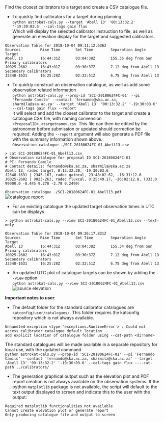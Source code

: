 Find the closest calibrators to a target and create a CSV catalogue file.

* To quickly find calibrators for a target during planning   
`python astrokat-cals.py --target 'Abell 13' '00:13:32.2' '-19:30:03.6' --cal-tags gain flux`   
Which will display the selected calibrator instruction to file, as well as generate an elevation display for the target and suggested calibrators.   
```
Observation Table for 2018-10-04 09:11:12.636Z
Sources         Rise Time       Set Time        Separation Angle
Target
Abell 13        16:44:31Z       03:04:38Z       155.35 deg from Sun
Primary calibrators
J0025-2602      16:43:01Z       03:30:37Z       7.12 deg from Abell 13
Secondary calibrators
J2348-1631      16:25:28Z       02:32:51Z       6.75 deg from Abell 13
```

* To quickly construct an observation catalogue, as well as add some  observation related information   
`python astrokat-cals.py --prop-id 'SCI-20180624FC-01' --pi 'Fernando Camilo' --contact 'fernando@ska.ac.za, sharmila@ska.ac.za' --target 'Abell 13' '00:13:32.2' '-19:30:03.6' --cal-tags gain flux --report`   
It will select and add the closest calibrator to the target and create a catalogue CSV file, with naming convension `<ProposalID>_<targetname>.csv`. This file can then be edited by the astronomer before submission or updated should correction be required. Adding the `--report` argument will also generate a PDF file with the summary information shown above.   
`Observation catalogue ./SCI-20180624FC-01_Abell13.csv`
```
> cat SCI-20180624FC-01_Abell13.csv
# Observation catalogue for proposal ID SCI-20180624FC-01
# PI: Fernando Camilo
# Contact details: fernando@ska.ac.za, sharmila@ska.ac.za
Abell 13, radec target, 0:13:32.20, -19:30:03.6
J2348-1631 | 2345-167, radec gaincal, 23:48:02.62, -16:31:12.6
J0025-2602 | 0023-263, radec fluxcal, 0:25:49.17, -26:02:12.8, (333.0 99000.0 -8.445 9.278 -2.78 0.2499)
```
`Observation catalogue ./SCI-20180624FC-01_Abell13.pdf`    
![catalogue report](https://github.com/rubyvanrooyen/astrokat/blob/master/wiki/SCI-20180624FC-01_Abell13.png)

* For an existing catalogue the updated target observation times in UTC can be displays
```
> python astrokat-cals.py --view SCI-20180624FC-01_Abell13.csv --text-only

Observation Table for 2018-10-04 09:26:17.831Z
Sources         Rise Time       Set Time        Separation Angle
Target
Abell 13        16:44:31Z       03:04:38Z       155.34 deg from Sun
Primary calibrators
J0025-2602      16:43:01Z       03:30:37Z       7.12 deg from Abell 13
Secondary calibrators
J2348-1631      16:25:28Z       02:32:51Z       6.75 deg from Abell 13
```

* An updated UTC plot of catalogue targets can be shown by adding the `--view` option   
`python astrokat-cals.py --view SCI-20180624FC-01_Abell13.csv`   
![source elevation](https://github.com/rubyvanrooyen/astrokat/blob/master/wiki/elevation_utc_lst.png)

**Important notes to user**:

* The default folder for the standard calibrator catalogues are `katconfig/user/catalogues/`.
This folder requires the katconfig repository which is not always available.   
```
Unhandled exception <type 'exceptions.RuntimeError'> : Could not access calibrator catalogue default location
add explicit location of catalogue folder using --cat-path <dirname>
```   
The standard catalogues will be made available in a separate repository for local use, with the updated command   
`python astrokat-cals.py --prop-id 'SCI-20180624FC-01' --pi 'Fernando Camilo' --contact 'fernando@ska.ac.za, sharmila@ska.ac.za' --target 'Abell 13' '00:13:32.2' '-19:30:03.6' --cal-tags gain flux ----cat-path ../calibrators/`

* The generation graphical output such as the elevation plot and PDF report creation is not always available on the observation systems. If the python `matplotlib` package is not available, the script will default to the text output displayed to screen and indicate this to the user with the output:   
```
Required matplotlib functionalities not available
Cannot create elevation plot or generate report
Only producing catalogue file and output to screen
```